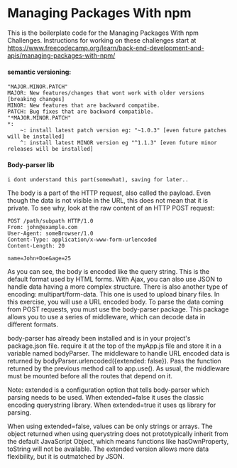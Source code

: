 # Managing Packages With npm

This is the boilerplate code for the Managing Packages With npm Challenges. Instructions for working on these challenges start at https://www.freecodecamp.org/learn/back-end-development-and-apis/managing-packages-with-npm/

#### semantic versioning: 
    "MAJOR.MINOR.PATCH"
    MAJOR: New features/changes that wont work with older versions [breaking changes]
    MINOR: New features that are backward compatibe.
    PATCH: Bug fixes that are backward compatible.
    "*MAJOR.MINOR.PATCH"
    *:
        ~: install latest patch version eg: "~1.0.3" [even future patches will be installed]
        ^: install latest MINOR version eg "^1.1.3" [even future minor releases will be installed]
#### Body-parser lib

    i dont understand this part(somewhat), saving for later..

The body is a part of the HTTP request, also called the payload. Even though the data is not visible in the URL, this does not mean that it is private. To see why, look at the raw content of an HTTP POST request:

    POST /path/subpath HTTP/1.0
    From: john@example.com
    User-Agent: someBrowser/1.0
    Content-Type: application/x-www-form-urlencoded
    Content-Length: 20

    name=John+Doe&age=25

As you can see, the body is encoded like the query string. This is the default format used by HTML forms. With Ajax, you can also use JSON to handle data having a more complex structure. There is also another type of encoding: multipart/form-data. This one is used to upload binary files. In this exercise, you will use a URL encoded body. To parse the data coming from POST requests, you must use the body-parser package. This package allows you to use a series of middleware, which can decode data in different formats.

body-parser has already been installed and is in your project's package.json file. require it at the top of the myApp.js file and store it in a variable named bodyParser. The middleware to handle URL encoded data is returned by bodyParser.urlencoded({extended: false}). Pass the function returned by the previous method call to app.use(). As usual, the middleware must be mounted before all the routes that depend on it.

Note: extended is a configuration option that tells body-parser which parsing needs to be used. When extended=false it uses the classic encoding querystring library. When extended=true it uses qs library for parsing.

When using extended=false, values can be only strings or arrays. The object returned when using querystring does not prototypically inherit from the default JavaScript Object, which means functions like hasOwnProperty, toString will not be available. The extended version allows more data flexibility, but it is outmatched by JSON.
